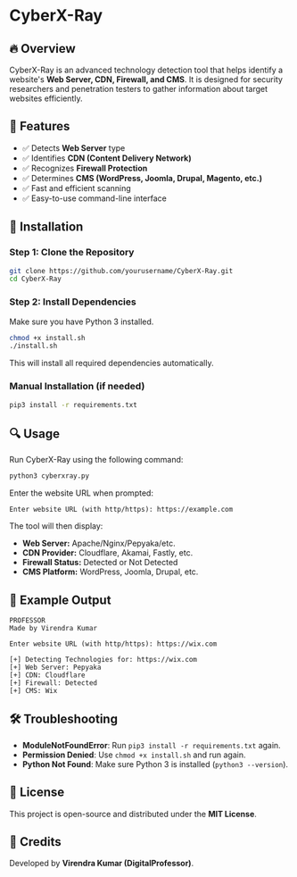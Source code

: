 # CyberX-Ray

## 🔥 Overview
CyberX-Ray is an advanced technology detection tool that helps identify a website's **Web Server, CDN, Firewall, and CMS**. It is designed for security researchers and penetration testers to gather information about target websites efficiently.

## 🚀 Features
- ✅ Detects **Web Server** type
- ✅ Identifies **CDN (Content Delivery Network)**
- ✅ Recognizes **Firewall Protection**
- ✅ Determines **CMS (WordPress, Joomla, Drupal, Magento, etc.)**
- ✅ Fast and efficient scanning
- ✅ Easy-to-use command-line interface

## 📌 Installation
### **Step 1: Clone the Repository**
```bash
git clone https://github.com/yourusername/CyberX-Ray.git
cd CyberX-Ray
```

### **Step 2: Install Dependencies**
Make sure you have Python 3 installed.
```bash
chmod +x install.sh
./install.sh
```
This will install all required dependencies automatically.

### **Manual Installation** (if needed)
```bash
pip3 install -r requirements.txt
```

## 🔍 Usage
Run CyberX-Ray using the following command:
```bash
python3 cyberxray.py
```
Enter the website URL when prompted:
```
Enter website URL (with http/https): https://example.com
```
The tool will then display:
- **Web Server:** Apache/Nginx/Pepyaka/etc.
- **CDN Provider:** Cloudflare, Akamai, Fastly, etc.
- **Firewall Status:** Detected or Not Detected
- **CMS Platform:** WordPress, Joomla, Drupal, etc.

## 📌 Example Output
```
PROFESSOR
Made by Virendra Kumar

Enter website URL (with http/https): https://wix.com

[+] Detecting Technologies for: https://wix.com
[+] Web Server: Pepyaka
[+] CDN: Cloudflare
[+] Firewall: Detected
[+] CMS: Wix
```

## 🛠️ Troubleshooting
- **ModuleNotFoundError**: Run `pip3 install -r requirements.txt` again.
- **Permission Denied**: Use `chmod +x install.sh` and run again.
- **Python Not Found**: Make sure Python 3 is installed (`python3 --version`).

## 📜 License
This project is open-source and distributed under the **MIT License**.

## 🤝 Credits
Developed by **Virendra Kumar (DigitalProfessor)**.

